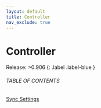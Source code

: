```yaml
---
layout: default
title: Controller
nav_exclude: true
---
```


# Controller

Release: >0.906
{: .label .label-blue }

###### TABLE OF CONTENTS

[Sync Settings](Actions/Controller/syncSettings.md)  

  



